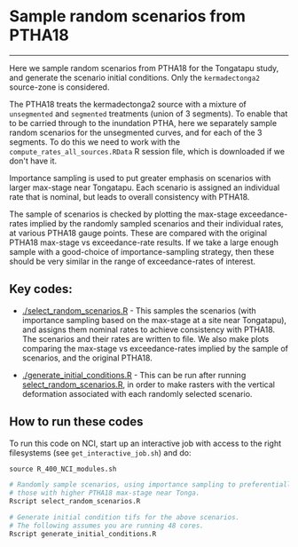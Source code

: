 # Sample random scenarios from PTHA18
-------------------------------------

Here we sample random scenarios from PTHA18 for the Tongatapu study, and generate the scenario initial conditions. Only the `kermadectonga2` source-zone is considered.

The PTHA18 treats the kermadectonga2 source with a mixture of `unsegmented` and `segmented` treatments (union of 3 segments). To enable that to be carried through to the inundation PTHA, here we separately sample random scenarios for the unsegmented curves, and for each of the 3 segments. To do this we need to work with the `compute_rates_all_sources.RData` R session file, which is downloaded if we don't have it.

Importance sampling is used to put greater emphasis on scenarios with larger max-stage near Tongatapu. Each scenario is assigned an individual rate that is nominal, but leads to overall consistency with PTHA18. 

The sample of scenarios is checked by plotting the max-stage exceedance-rates implied by the randomly sampled scenarios and their individual rates, at various PTHA18 gauge points. These are compared with the original PTHA18 max-stage vs exceedance-rate results. If we take a large enough sample with a good-choice of importance-sampling strategy, then these should be very similar in the range of exceedance-rates of interest.

## Key codes:

* [./select_random_scenarios.R](./select_random_scenarios.R) - This samples the scenarios (with importance sampling based on the max-stage at a site near Tongatapu), and assigns them nominal rates to achieve consistency with PTHA18. The scenarios and their rates are written to file. We also make plots comparing the max-stage vs exceedance-rates implied by the sample of scenarios, and the original PTHA18.

* [./generate_initial_conditions.R](./generate_initial_conditions.R) - This can be run after running [select_random_scenarios.R](select_random_scenarios.R), in order to make rasters with the vertical deformation associated with each randomly selected scenario.


## How to run these codes

To run this code on NCI, start up an interactive job with access to the right filesystems (see `get_interactive_job.sh`) and do:

```r
source R_400_NCI_modules.sh

# Randomly sample scenarios, using importance sampling to preferentially pick
# those with higher PTHA18 max-stage near Tonga.
Rscript select_random_scenarios.R

# Generate initial condition tifs for the above scenarios.
# The following assumes you are running 48 cores.
Rscript generate_initial_conditions.R
```
